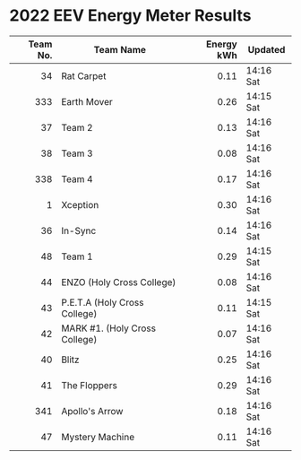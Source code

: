 # 2022 EEV Energy Meter Results
|Team No.|Team Name|Energy kWh|Updated|
|---:|---|---:|---|
|34|Rat Carpet|0.11|14:16 Sat|
|333|Earth Mover|0.26|14:15 Sat|
|37|Team 2|0.13|14:16 Sat|
|38|Team 3|0.08|14:16 Sat|
|338|Team 4|0.17|14:16 Sat|
|1|Xception|0.30|14:16 Sat|
|36|In-Sync|0.14|14:16 Sat|
|48|Team 1|0.29|14:15 Sat|
|44|ENZO (Holy Cross College)|0.08|14:16 Sat|
|43|P.E.T.A (Holy Cross College)|0.11|14:15 Sat|
|42|MARK #1. (Holy Cross College)|0.07|14:16 Sat|
|40|Blitz|0.25|14:16 Sat|
|41|The Floppers|0.29|14:16 Sat|
|341|Apollo's Arrow|0.18|14:16 Sat|
|47|Mystery Machine|0.11|14:16 Sat|
